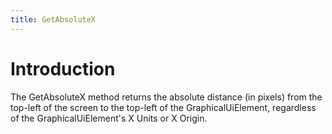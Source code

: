 ```yaml
---
title: GetAbsoluteX
---
```


# Introduction

The GetAbsoluteX method returns the absolute distance (in pixels) from the top-left of the screen to the top-left of the GraphicalUiElement, regardless of the GraphicalUiElement's X Units or X Origin.